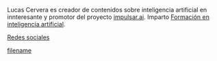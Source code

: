 <style>
  .markdown-section {
      max-width: 98% !important;
  }
  
  @media (max-width: 768px) {
      div.iframe-container {
        padding-top: 120%;  /* Aumentar el porcentaje para dispositivos más pequeños */
      }
    }
</style>

Lucas Cervera es creador de contenidos sobre inteligencia artificial en innteresante y promotor del proyecto [impulsar.ai](https://impulsar.ai). Imparto [Formación en inteligencia artificial](pages/formacion_ia.md).

[Redes sociales](redes.md#socialNetworks ':include')

[filename](../sheet2web/index.html?tags=inteligenciaartificial  ':include :type=iframe width=100% height=640px')
